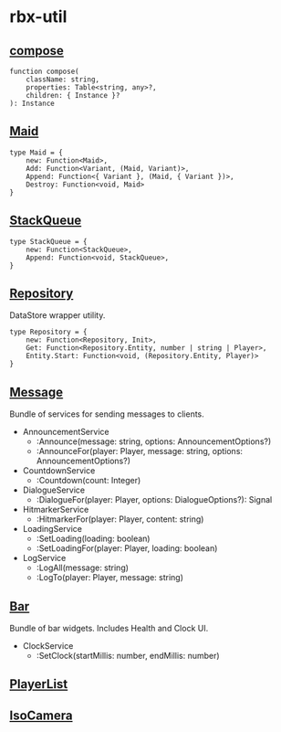 # rbx-util

## [compose](https://wally.run/package/rasmusmerzin/compose?version=1.0.0)

```luau
function compose(
    className: string,
    properties: Table<string, any>?,
    children: { Instance }?
): Instance
```

## [Maid](https://wally.run/package/rasmusmerzin/maid?version=1.0.0)

```luau
type Maid = {
    new: Function<Maid>,
    Add: Function<Variant, (Maid, Variant)>,
    Append: Function<{ Variant }, (Maid, { Variant })>,
    Destroy: Function<void, Maid>
}
```

## [StackQueue](https://wally.run/package/rasmusmerzin/stackqueue?version=1.0.0)

```luau
type StackQueue = {
    new: Function<StackQueue>,
    Append: Function<void, StackQueue>,
}
```

## [Repository](https://wally.run/package/rasmusmerzin/repository?version=0.1.0)

DataStore wrapper utility.

```luau
type Repository = {
    new: Function<Repository, Init>,
    Get: Function<Repository.Entity, number | string | Player>,
    Entity.Start: Function<void, (Repository.Entity, Player)>
}
```

## [Message](https://wally.run/package/rasmusmerzin/message?version=0.2.0)

Bundle of services for sending messages to clients.

- AnnouncementService
  - :Announce(message: string, options: AnnouncementOptions?)
  - :AnnounceFor(player: Player, message: string, options: AnnouncementOptions?)
- CountdownService
  - :Countdown(count: Integer)
- DialogueService
  - :DialogueFor(player: Player, options: DialogueOptions?): Signal
- HitmarkerService
  - :HitmarkerFor(player: Player, content: string)
- LoadingService
  - :SetLoading(loading: boolean)
  - :SetLoadingFor(player: Player, loading: boolean)
- LogService
  - :LogAll(message: string)
  - :LogTo(player: Player, message: string)

## [Bar](https://wally.run/package/rasmusmerzin/bar?version=1.0.0)

Bundle of bar widgets. Includes Health and Clock UI.

- ClockService
  - :SetClock(startMillis: number, endMillis: number)

## [PlayerList](https://wally.run/package/rasmusmerzin/playerlist?version=1.0.2)

## [IsoCamera](https://wally.run/package/rasmusmerzin/isocamera?version=1.0.0)
